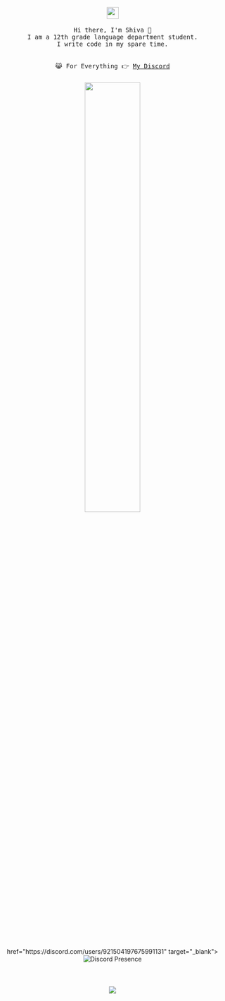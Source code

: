 <p align="center">
  <img src="https://user-images.githubusercontent.com/5679180/79618120-0daffb80-80be-11ea-819e-d2b0fa904d07.gif" width="27px">
 <br><br>
  <samp>
    Hi there, I'm Shiva 👋<br>
    I am a 12th grade language department student.<br>
    I write code in my spare time.<br>
    <br><br>😹 For Everything 👉 <a href="https://discord.com/users/921504197675991131">My Discord</a>
  </samp>

###
<p align="center">
<img width="50%" align="center" src="https://skillicons.dev/icons?i=js,ts,html,css,bootstrap,sass,react,nextjs,nodejs,express,vuejs,nestjs,mysql,mongodb&perline=7">
</p>

<p align="center">
 <p align="center"> href="https://discord.com/users/921504197675991131" target="_blank"><img src="https://lanyard.cnrad.dev/api/921504197675991131?hideActivity=true" alt="Discord Presence" style="max-width: 100%;"></a>
</p>
<br clear="both">


###

<div align="center">
  <img src="https://profile-counter.glitch.me/shivaxrq/count.svg?"  />
</div>

###

